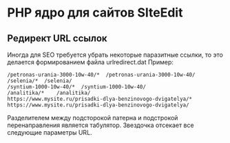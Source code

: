 # PHP ядро для сайтов SIteEdit

## Редирект URL ссылок
Иногда для SEO требуется убрать некоторые паразитные ссылки, то это делается формированием файла urlredirect.dat
Пример:
```
/petronas-urania-3000-10w-40/*	/petronas-urania-3000-10w-40/
/selenia/*	/selenia/
/syntium-1000-10w-40/*	/syntium-1000-10w-40/
/analitika/*	/analitika/
https://www.mysite.ru/prisadki-dlya-benzinovogo-dvigatelya/*  https://www.mysite.ru/prisadki-dlya-benzinovogo-dvigatelya/
```
Разделителем между подсторокой патерна и подстрокой перенаправления является табулятор. Звездочка отсекает все следующие  параметры URL.
